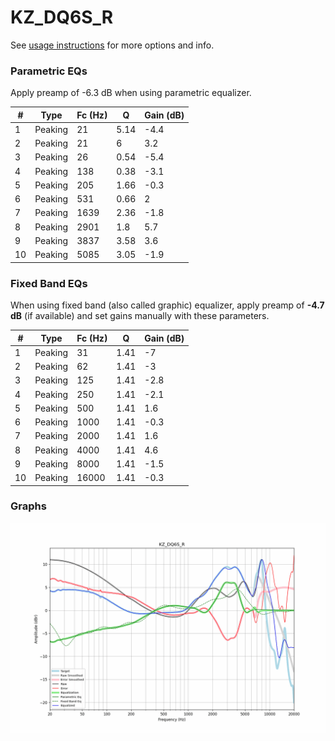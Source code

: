 # KZ_DQ6S_R
See [usage instructions](https://github.com/jaakkopasanen/AutoEq#usage) for more options and info.

### Parametric EQs
Apply preamp of -6.3 dB when using parametric equalizer.

|   # | Type    |   Fc (Hz) |    Q |   Gain (dB) |
|-----|---------|-----------|------|-------------|
|   1 | Peaking |        21 | 5.14 |        -4.4 |
|   2 | Peaking |        21 | 6    |         3.2 |
|   3 | Peaking |        26 | 0.54 |        -5.4 |
|   4 | Peaking |       138 | 0.38 |        -3.1 |
|   5 | Peaking |       205 | 1.66 |        -0.3 |
|   6 | Peaking |       531 | 0.66 |         2   |
|   7 | Peaking |      1639 | 2.36 |        -1.8 |
|   8 | Peaking |      2901 | 1.8  |         5.7 |
|   9 | Peaking |      3837 | 3.58 |         3.6 |
|  10 | Peaking |      5085 | 3.05 |        -1.9 |

### Fixed Band EQs
When using fixed band (also called graphic) equalizer, apply preamp of **-4.7 dB** (if available) and set gains manually with these parameters.

|   # | Type    |   Fc (Hz) |    Q |   Gain (dB) |
|-----|---------|-----------|------|-------------|
|   1 | Peaking |        31 | 1.41 |        -7   |
|   2 | Peaking |        62 | 1.41 |        -3   |
|   3 | Peaking |       125 | 1.41 |        -2.8 |
|   4 | Peaking |       250 | 1.41 |        -2.1 |
|   5 | Peaking |       500 | 1.41 |         1.6 |
|   6 | Peaking |      1000 | 1.41 |        -0.3 |
|   7 | Peaking |      2000 | 1.41 |         1.6 |
|   8 | Peaking |      4000 | 1.41 |         4.6 |
|   9 | Peaking |      8000 | 1.41 |        -1.5 |
|  10 | Peaking |     16000 | 1.41 |        -0.3 |

### Graphs
![](./KZ_DQ6S_R.png)
